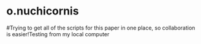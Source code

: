 # o.nuchicornis
#Trying to get all of the scripts for this paper in one place, so collaboration is easier!Testing from my local computer
